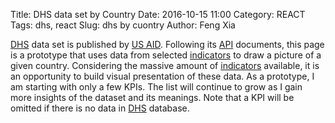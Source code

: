 Title: DHS data set by Country
Date: 2016-10-15 11:00
Category: REACT
Tags: dhs, react
Slug: dhs by cuontry
Author: Feng Xia

[DHS][] data set is published by [US AID][]. Following its [API][]
documents, this page is a prototype that
uses data from selected [indicators][]
to draw a picture of a given country.  Considering the massive
amount of [indicators][] available, it is an opportunity
to build visual presentation of these data. As a prototype,
I am starting with only a few KPIs. The list will continue
to grow as I gain more insights of the dataset and its meanings.
Note that a KPI will be
omitted if there is no data in [DHS][] database.

[dhs]: http://dhsprogram.com/data/
[us aid]: https://www.usaid.gov/
[api]: http://api.dhsprogram.com/#/index.html
[indicators]: http://api.dhsprogram.com/#/api-indicators.cfm

<div id="dhs"></div>

<script type="text/babel">

var randomId = function(){
    return "DHS"+(Math.random()*1e32).toString(12);
};

//****************************************
//
//    Common AJAX containers
//
//****************************************
var AjaxContainer = React.createClass({
    getInitialState: function(){
        return {
            loading: false
        }
    },
    getData: function(){
        if (this.state.loading){
            return null;
        }else{
            this.setState({
                loading: true
            });
        }

        // Get data
        var that = this;
        var handleUpdate = this.props.handleUpdate;
        console.log("getting: "+this.props.apiUrl);

        j$.ajax({
            url: this.props.apiUrl,
            dataType: "json",
            method: "GET",
            success: function(resp){
                if ((typeof resp != "undefined") && resp){
                    handleUpdate(resp);
                }
            } // end of success
        });
    },
    componentWillMount: function(){
        this.debounceGetData = _.debounce(function(){
            this.getData();
        }, 500);
    },
    render: function(){
        // Get data
        if (!this.state.loading && this.debounceGetData){
            this.debounceGetData();
        }
        return null;
    }
});

//****************************************
//
//    Common graph containers
//
//****************************************
var GraphFactory = React.createClass({
    render: function(){
        // Render graph
        if (this.props.type === "bar" && this.props.data.length){
            // container id
            var containerId = randomId();
            return (
                <div className="page-header">
                    <h3>
                        {this.props.countryCode}
                    </h3>
                    <GraphBox containerId={containerId}
                        data={this.props.data}
                        d3config={this.props.d3config}
                        title={this.props.title}
                        type={this.props.type} />
                </div>
            );
        } else if (this.props.type === "pie" && this.props.data.length){
            var graphs = [];
            var data = this.props.data;

            // Regroup by year
            var tmp = {};
            for (var i=0; i<data.length;i++){
                var year = data[i].SurveyYear;
                if (tmp.hasOwnProperty(year)){
                    tmp[year].push(data[i])
                } else{
                    tmp[year] = [data[i]];
                }
            }
            for (year in tmp){
                var containerId = randomId();
                var title= [this.props.title, year].join(" -- ");

                graphs.push(
                    <div key={randomId()} style={{display:"inline-block"}}>
                        <h3>
                            {this.props.countryCode}
                        </h3>
                        <GraphBox containerId={containerId}
                            data={tmp[year]}
                            d3config={this.props.d3config}
                            title={title}
                            type={this.props.type} />
                    </div>
                );
            }
            return (
                <div className="row my-multicol-2 page-header">
                    {graphs}
                </div>
            );
        }

        // Default
        return null;
    }
});

var GraphBox = React.createClass({
    makeViz: function(data){
        this.viz = d3plus.viz().container("#"+this.props.containerId)
            .config(this.props.d3config)
            .data(this.props.data)
            .type(this.props.type.toLowerCase())
            .draw();
    },
    componentDidMount: function(){
        // Initialize graph
        this.makeViz(this.props.data);

        // Set up data updater
        var that = this;
        this.debounceUpdate = _.debounce(function(data){
            that.viz.data(data);
            that.viz.draw();
        }, 200);
    },
    render: function(){
        // If data changed
        var currentValue = this.props.data && this.props.data.valueOf();
        if (currentValue != null && this.preValue !== currentValue){
            this.preValue = currentValue;
            if (this.debounceUpdate){
                this.debounceUpdate(this.props.data);
            }
        }

        return (
            <figure id={this.props.containerId} style={{minHeight:"500px"}}>
                <figcaption>{this.props.title}</figcaption>
            </figure>
        );
    }
});


//****************************************
//
//    Application containers
//
//****************************************
var CountryAlphabeticList = React.createClass({
    render: function(){
        var letter = this.props.letter;
        var setCountry = this.props.setCountry;
        var fields = this.props.countries.map(function(c){
            if (c.CountryName.startsWith(letter) || letter.toLowerCase()=="all"){
                return (
                    <li key={c.DHS_CountryCode} style={{marginTop:"0.7em"}}>
                    <button className="btn btn-default"
                        onClick={setCountry.bind(null,c.DHS_CountryCode)}
                    >
                        {c.CountryName} ({c.DHS_CountryCode})
                    </button>
                    </li>
                );
            }
        });

        return (
            <div>
                <h3>{this.props.letter}</h3>
                <ul className="list-inline">
                    {fields}
                </ul>
            </div>
        );
    }
});

var CountryBox = React.createClass({
    getInitialState: function(){
        return {
            data: [],
            index: "A"
        }
    },
    handleUpdate: function(data){
        // Save response data
        this.setState({
            data: data.Data
        });
    },
    getUrl: function(){
        var api = "http://api.dhsprogram.com/rest/dhs/countries";
        return api;
    },
    setIndex: function(letter){
        this.setState({
            index: letter
        });
    },
    render: function(){
        // Build A-Z index
        var alphabet = "abcdefghijklmnopqrstuvwxyz".toUpperCase().split("");
        alphabet.unshift("All");
        var current = this.state.index;
        var setIndex = this.setIndex;
        var index = alphabet.map(function(letter){
            var highlight = current==letter?"myhighlight":"";
            return (
                <li key={letter} onClick={setIndex.bind(null,letter)}>
                    <a className={highlight}>{letter}</a>
                </li>
            );
        });

        // Update data
        if (this.state.data=="undefined" || this.state.data.length < 1){
            var api = this.getUrl();
            return (
                <AjaxContainer
                    apiUrl={api}
                    handleUpdate={this.handleUpdate} />
            );
        }

        // Render
        return (
            <div className="page-header">
                <ul className="list-inline">
                    {index}
                </ul>
                <CountryAlphabeticList
                    letter={current}
                    countries={this.state.data}
                    setCountry={this.props.setCountry} />
            </div>
        );
    }
});


var DhsGraphContainer = React.createClass({
    getInitialState: function(){
        return {
            data: [],
            // graph config, mostly to define based on
            // data structure saved in "data" so the graph
            // knows which property stands for what
            d3config: {
                "id": "Indicator",
                "color": "Indicator",
                "text": "Indicator",
                "y": "Value",
                "x": "SurveyYear",
                "size": "Value"
            }
        }
    },
    getUrl: function(countryCode, indicators){
        // Build DHS API url
        var baseUrl = "http://api.dhsprogram.com/rest/dhs/v4/data?";
        var queries = {
            "countryIds": countryCode,
            "indicatorIds": indicators.join(","),
            "perpage": 1000, // max for non-registered user

            // return fields must match what is being used in D3 graph
            "returnFields": ["Indicator","Value","SurveyYear"].join(",")
        };
        var tmp = [];
        for (var key in queries){
            var val = queries[key];
            if (val && (val.length > 0)){
                tmp.push(key + "=" + val);
            }
        }
        return baseUrl+tmp.join("&");
    },
    cleanData:function(data){
        // Data needs to be massaged
        var tmp = data.slice(); // make a copy
        for (var i = 0; i<data.length; i++){
            tmp[i].SurveyYear = ""+tmp[i].SurveyYear;
        }
        return tmp;
    },
    handleUpdate: function(data){
        this.setState({
            data: this.cleanData(data.Data)
        });
    },
    render: function(){
        // If country code changed, update data
        var changed = false;
        var currentValue = this.props.countryCode && this.props.countryCode.valueOf();
        if (currentValue != null && this.preValue !== currentValue){
            this.preValue = currentValue;
            var api = this.getUrl(this.props.countryCode, this.props.indicators);
            return (
                <AjaxContainer
                    handleUpdate={this.handleUpdate}
                    apiUrl={api} />
            );
        }

        // Render graphs
        return (
            <GraphFactory
                data={this.state.data}
                d3config={this.state.d3config}
                {...this.props}
            />
        );
    }
});

var WbGraphContainer = React.createClass({
    getInitialState: function(){
        return {
            data: [],
            d3config: {
                "id": "date",
                "color": "date",
                "text": "date",
                "y": "value",
                "x": "date",
                "size": "value",
                "legend": false
            }
        }
    },
    getUrl: function(countryCode, indicator){
        // Build DHS API url
        var baseUrl = "http://api.worldbank.org/countries/";
        var tmp = [countryCode, "indicators", indicator].join("/");
        var query = "?date=2000:2015&format=json";
        return baseUrl+tmp+query;
    },
    handleUpdate: function(data){
        this.setState({
            data: this.cleanData(data[1])
        });
    },
    cleanData:function(data){
        if (data === "undefined"){
            return [];
        }else{
            var tmp = []; // make a copy
            for (var i = 0; i<data.length; i++){
                if (data[i].value !== null){
                    data[i].value = parseInt(data[i].value);
                    tmp.push(data[i]);
                }
            }
            return  _.sortBy(tmp, 'date');
        }
    },
    render: function(){
        // If country code changed, update data
        var changed = false;
        var currentValue = this.props.countryCode && this.props.countryCode.valueOf();
        if (currentValue != null && this.preValue !== currentValue){
            this.preValue = currentValue;
            var api = this.getUrl(this.props.countryCode, this.props.indicator);
            return (
                <AjaxContainer
                    handleUpdate={this.handleUpdate}
                    apiUrl={api} />
            );
        }

        // Render graphs
        return (
            <GraphFactory
                data={this.state.data}
                d3config={this.state.d3config}
                {...this.props}
            />
        );
    }
});

var RootBox = React.createClass({
    getInitialState: function(){
        return {
            countryCode: null,
            dhsGraphs: [{
                title: "Age-specific fertility rate for the three years preceding the survey, expressed per 1,000 women",
                indicators:[
                    "FE_FRTR_W_A15",
                    "FE_FRTR_W_A20",
                    "FE_FRTR_W_A25",
                    "FE_FRTR_W_A30",
                    "FE_FRTR_W_A35",
                    "FE_FRTR_W_A40",
                    "FE_FRTR_W_A45",
                ],
                type: "bar"
            },{
                title:"HIV prevalence among couples",
                indicators:[
                    "HA_HPAC_B_CPP",
                    "HA_HPAC_B_CPN",
                    "HA_HPAC_B_CNP",
                    "HA_HPAC_B_CNN"
                ],
                type: "pie"
            }],
            wbGraphs:[{
                title: "GNI per capita, Atlas method (current US$)",
                indicator: "NY.GNP.PCAP.CD",
                type: "bar"
            }]
        }
    },
    setCountry: function(code){
        this.setState({
            countryCode: code
        });
    },
    render: function(){
        var countryCode = this.state.countryCode;
        var dhs = this.state.dhsGraphs.map(function(g){
            var id = randomId();
            return (
                <DhsGraphContainer
                    key={id}
                    countryCode={countryCode}
                    {...g}
                />
            );
        });
        var wb = this.state.wbGraphs.map(function(g){
            var id = randomId();
            return (
                <WbGraphContainer
                    key={id}
                    countryCode={countryCode}
                    {...g}
                />
            );
        });

        return (
            <div>
                <CountryBox setCountry={this.setCountry} />
                {dhs}
                {wb}
            </div>
        );
    }
});

ReactDOM.render(
    <RootBox />,
    document.getElementById("dhs")
);
</script>
